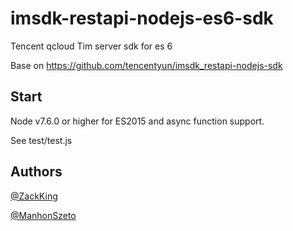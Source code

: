 # imsdk-restapi-nodejs-es6-sdk

Tencent qcloud Tim server sdk for es 6 

Base on https://github.com/tencentyun/imsdk_restapi-nodejs-sdk

## Start

Node v7.6.0 or higher for ES2015 and async function support.

See test/test.js

## Authors
[@ZackKing](https://github.com/ZackKing)

[@ManhonSzeto](https://github.com/ManhonSzeto)